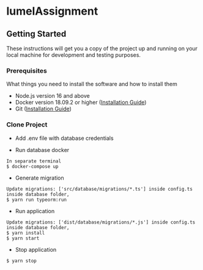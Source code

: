 # lumelAssignment
## Getting Started

These instructions will get you a copy of the project up and running on your local machine for development and testing purposes.

### Prerequisites

What things you need to install the software and how to install them

- Node.js version 16 and above
- Docker version 18.09.2 or higher ([Installation Guide](https://www.docker.com/products/docker-desktop))
- Git ([Installation Guide](https://git-scm.com/book/en/v2/Getting-Started-Installing-Git))

### Clone Project
- Add .env file with database credentials

- Run database docker

```
In separate terminal
$ docker-compose up
```

- Generate migration

```
Update migrations: ['src/database/migrations/*.ts'] inside config.ts inside database folder,
$ yarn run typeorm:run
```

- Run application

```
Update migrations: ['dist/database/migrations/*.js'] inside config.ts inside database folder,
$ yarn install
$ yarn start
```

- Stop application

```
$ yarn stop
```

